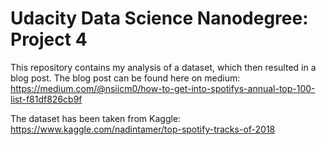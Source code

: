 # Udacity Data Science Nanodegree: Project 4
This repository contains my analysis of a dataset, which then resulted in a blog post.
The blog post can be found here on medium: https://medium.com/@nsiicm0/how-to-get-into-spotifys-annual-top-100-list-f81df826cb9f

The dataset has been taken from Kaggle: https://www.kaggle.com/nadintamer/top-spotify-tracks-of-2018